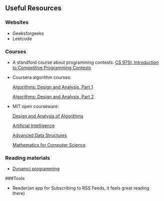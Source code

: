 
## Useful Resources

### Websites
* Geeksforgeeks
* Leetcode

### Courses
* A standford course about programming contests: [CS 97SI: Introduction to Competitive Programming Contests](http://www.stanford.edu/class/cs97si/)
* Coursera algorithm courses: 
    
  [Algorithms: Design and Analysis, Part 1](https://www.coursera.org/course/algo)

  [Algorithms: Design and Analysis, Part 2](https://www.coursera.org/course/algo2)
* MIT open courseware:
  
  [Design and Analysis of Algorithms](http://ocw.mit.edu/courses/electrical-engineering-and-computer-science/6-046j-design-and-analysis-of-algorithms-spring-2012/)

  [Artificial Intelligence](http://ocw.mit.edu/courses/electrical-engineering-and-computer-science/6-034-artificial-intelligence-fall-2010/index.htm)
  
  [Advanced Data Structures](http://ocw.mit.edu/courses/electrical-engineering-and-computer-science/6-851-advanced-data-structures-spring-2012/index.htm)
  
  [Mathematics for Computer Science](http://ocw.mit.edu/courses/electrical-engineering-and-computer-science/6-042j-mathematics-for-computer-science-fall-2010/)

### Reading materials

- [Dynamci programming](http://www.cs.berkeley.edu/~vazirani/algorithms/chap6.pdf)

###Tools

 - Reeder(an app for Subscribing to RSS Feeds, it feels great reading there)
